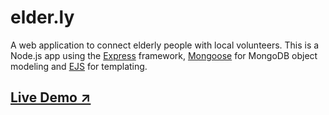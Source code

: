 # elder.ly
A web application to connect elderly people with local volunteers. This is a Node.js app using the [Express](https://www.npmjs.com/package/express) framework, [Mongoose](https://www.npmjs.com/package/mongoose) for MongoDB object modeling and [EJS](https://www.npmjs.com/package/ejs) for templating.

## [Live Demo ↗](http://pacific-hamlet-23272.herokuapp.com/)